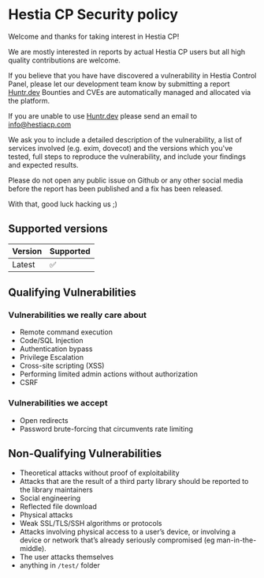 # Hestia CP Security policy

Welcome and thanks for taking interest in Hestia CP!

We are mostly interested in reports by actual Hestia CP users but all high quality contributions are welcome.

If you believe that you have have discovered a vulnerability in Hestia Control Panel,
please let our development team know by submitting a report [Huntr.dev](https://huntr.dev/bounties/disclose/?target=https://github.com/hestiacp/hestiacp) Bounties and CVEs are automatically managed and allocated via the platform.

If you are unable to use [Huntr.dev](https://huntr.dev/bounties/disclose/?target=https://github.com/hestiacp/hestiacp) please send an email to info@hestiacp.com

We ask you to include a detailed description of the vulnerability, a list of services involved (e.g. exim, dovecot) and the versions which you've tested, full steps to reproduce the vulnerability, and include your findings and expected results.

Please do not open any public issue on Github or any other social media before the report has been published and a fix has been released.

With that, good luck hacking us ;)

## Supported versions

| Version | Supported          |
| ------- | ------------------ |
| Latest  | :white_check_mark: |

## Qualifying Vulnerabilities

### Vulnerabilities we really care about

- Remote command execution
- Code/SQL Injection
- Authentication bypass
- Privilege Escalation
- Cross-site scripting (XSS)
- Performing limited admin actions without authorization
- CSRF

### Vulnerabilities we accept

- Open redirects
- Password brute-forcing that circumvents rate limiting

## Non-Qualifying Vulnerabilities

- Theoretical attacks without proof of exploitability
- Attacks that are the result of a third party library should be reported to the library maintainers
- Social engineering
- Reflected file download
- Physical attacks
- Weak SSL/TLS/SSH algorithms or protocols
- Attacks involving physical access to a user’s device, or involving a device or network that’s already seriously compromised (eg man-in-the-middle).
- The user attacks themselves
- anything in `/test/` folder
